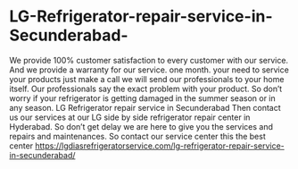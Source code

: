 # LG-Refrigerator-repair-service-in-Secunderabad-
We provide 100% customer satisfaction to every customer with our service. And we provide a warranty for our service. one month. your need to service your products just make a call we will send our professionals to your home itself. Our professionals say the exact problem with your product. So don’t worry if your refrigerator is getting damaged in the summer season or in any season. LG Refrigerator repair service in Secunderabad  Then contact us our services at our LG side by side refrigerator repair center in Hyderabad. So don’t get delay we are here to give you the services and repairs and maintenances. So contact our service center this the best center https://lgdiasrefrigeratorservice.com/lg-refrigerator-repair-service-in-secunderabad/ 
